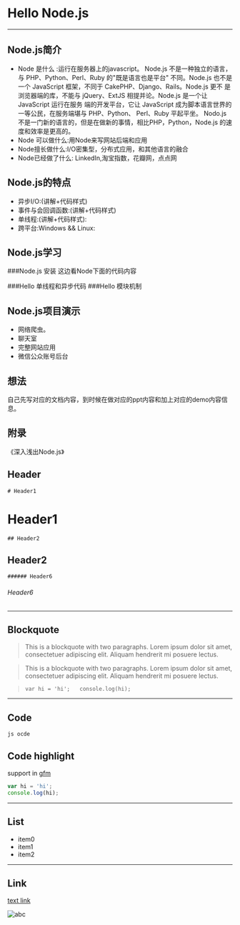 # Hello Node.js

---
 ## Node.js简介
- Node 是什么 :运行在服务器上的javascript。
Node.js 不是一种独立的语言，与 PHP、Python、Perl、Ruby 的"既是语言也是平台"
不同。Node.js 也不是一个 JavaScript 框架，不同于 CakePHP、Django、Rails。Node.js 更不
是浏览器端的库，不能与 jQuery、ExtJS 相提并论。Node.js 是一个让 JavaScript 运行在服务
端的开发平台，它让 JavaScript 成为脚本语言世界的一等公民，在服务端堪与 PHP、Python、
Perl、Ruby 平起平坐。
Nodo.js 不是一门新的语言的，但是在做新的事情，相比PHP，Python，Node.js 的速度和效率是更高的。
- Node 可以做什么:用Node来写网站后端和应用
- Node擅长做什么:I/O密集型，分布式应用，和其他语言的融合
- Node已经做了什么: LinkedIn,淘宝指数，花瓣网，点点网

 ## Node.js的特点
- 异步I/O:(讲解+代码样式)
- 事件与会回调函数:(讲解+代码样式)
- 单线程:(讲解+代码样式):
- 跨平台:Windows && Linux:

 ## Node.js学习
 ###Node.js 安装
 这边看Node下面的代码内容
 
 ###Hello 单线程和异步代码
 ###Hello 模块机制
 
 
  ## Node.js项目演示
- 网络爬虫。
- 聊天室
- 完整网站应用
- 微信公众账号后台
  
 

 ## 想法
  自己先写对应的文档内容，到时候在做对应的ppt内容和加上对应的demo内容信息。
 ## 附录
 《深入浅出Node.js》
 
## Header

`# Header1`
# Header1

`## Header2`
## Header2

`###### Header6`
###### Header6

---

## Blockquote

> This is a blockquote with two paragraphs. Lorem ipsum dolor sit amet,
> consectetuer adipiscing elit. Aliquam hendrerit mi posuere lectus.


> This is a blockquote with two paragraphs. Lorem ipsum dolor sit amet, consectetuer adipiscing elit. Aliquam hendrerit mi posuere lectus.


> `var hi = 'hi';  
console.log(hi);`

---

## Code

    js ocde

## Code highlight

support in [gfm](https://github.com/mojombo/github-flavored-markdown)

```js  
var hi = 'hi';  
console.log(hi);
```

---

## List

- item0
- item1
- item2

---

## Link

[text link](http://abc)

![abc](http://www.baidu.com/img/baidu_sylogo1.gif "cool")